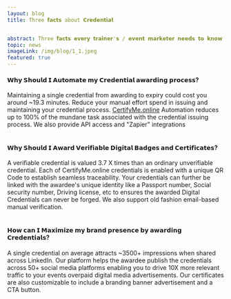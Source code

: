 ```yaml
---
layout: blog
title: Three 𝗳𝗮𝗰𝘁𝘀 about 𝗖𝗿𝗲𝗱𝗲𝗻𝘁𝗶𝗮𝗹


abstract: Three 𝗳𝗮𝗰𝘁𝘀 𝗲𝘃𝗲𝗿𝘆 𝘁𝗿𝗮𝗶𝗻𝗲𝗿'𝘀 / 𝗲𝘃𝗲𝗻𝘁 𝗺𝗮𝗿𝗸𝗲𝘁𝗲𝗿 𝗻𝗲𝗲𝗱𝘀 𝘁𝗼 𝗸𝗻𝗼𝘄 𝗮𝗯𝗼𝘂𝘁 𝗱𝗶𝗴𝗶𝘁𝗮𝗹 𝗖𝗲𝗿𝘁𝗶𝗳𝗶𝗰𝗮𝘁𝗲𝘀 𝗮𝗻𝗱 𝗕𝗮𝗱𝗴𝗲𝘀
topic: news
imageLink: /img/blog/1_1.jpeg
featured: true
---
```




#### 𝗪𝗵𝘆 𝗦𝗵𝗼𝘂𝗹𝗱 𝗜 𝗔𝘂𝘁𝗼𝗺𝗮𝘁𝗲 𝗺𝘆 𝗖𝗿𝗲𝗱𝗲𝗻𝘁𝗶𝗮𝗹 𝗮𝘄𝗮𝗿𝗱𝗶𝗻𝗴 𝗽𝗿𝗼𝗰𝗲𝘀𝘀?
Maintaining a single credential from awarding to expiry could cost you around ~19.3 minutes. Reduce your manual effort spend in issuing and maintaining your credential process. [CertifyMe.online](www.certifyme.online) Automation reduces up to 100% of the mundane task associated with the credential issuing process. We also provide API access and "Zapier" integrations <br> <br>

#### 𝗪𝗵𝘆 𝗦𝗵𝗼𝘂𝗹𝗱 𝗜 𝗔𝘄𝗮𝗿𝗱 𝗩𝗲𝗿𝗶𝗳𝗶𝗮𝗯𝗹𝗲 𝗗𝗶𝗴𝗶𝘁𝗮𝗹 𝗕𝗮𝗱𝗴𝗲𝘀 𝗮𝗻𝗱 𝗖𝗲𝗿𝘁𝗶𝗳𝗶𝗰𝗮𝘁𝗲𝘀?
A verifiable credential is valued 3.7 X times than an ordinary unverifiable credential. Each of CertifyMe.online credentials is enabled with a unique QR Code to establish seamless traceability. Your credentials can further be linked with the awardee's unique identity like a Passport number, Social security number, Driving license, etc to ensures the awarded Digital Credentials can never be forged. We also support old fashion email-based manual verification. <br> <br>

#### 𝗛𝗼𝘄 𝗰𝗮𝗻 𝗜 𝗠𝗮𝘅𝗶𝗺𝗶𝘇𝗲 𝗺𝘆 𝗯𝗿𝗮𝗻𝗱 𝗽𝗿𝗲𝘀𝗲𝗻𝗰𝗲 𝗯𝘆 𝗮𝘄𝗮𝗿𝗱𝗶𝗻𝗴 𝗖𝗿𝗲𝗱𝗲𝗻𝘁𝗶𝗮𝗹𝘀?
A single credential on average attracts ~3500+ impressions when shared across LinkedIn.
Our platform helps the awardee publish the credentials across 50+ social media platforms enabling you to drive 10X more relevant traffic to your events overpaid digital media advertisements. Our certificates are also customizable to include a branding banner advertisement and a CTA button. <br> <br>

